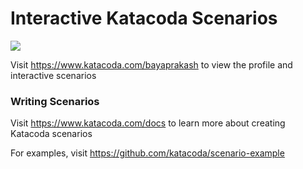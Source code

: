 # Interactive Katacoda Scenarios

[![](http://shields.katacoda.com/katacoda/bayaprakash/count.svg)](https://www.katacoda.com/bayaprakash "Get your profile on Katacoda.com")

Visit https://www.katacoda.com/bayaprakash to view the profile and interactive scenarios

### Writing Scenarios
Visit https://www.katacoda.com/docs to learn more about creating Katacoda scenarios

For examples, visit https://github.com/katacoda/scenario-example
